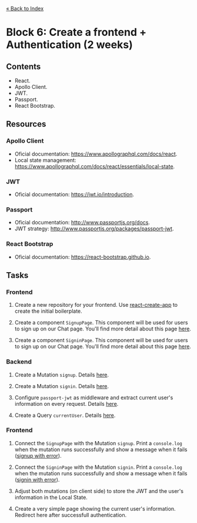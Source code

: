 [« Back to Index](../../README.md)

# Block 6: Create a frontend + Authentication (2 weeks)

## Contents

- React.
- Apollo Client.
- JWT.
- Passport.
- React Bootstrap.

## Resources

### Apollo Client
- Oficial documentation: https://www.apollographql.com/docs/react.
- Local state management: https://www.apollographql.com/docs/react/essentials/local-state.

### JWT
- Oficial documentation: https://jwt.io/introduction.

### Passport
- Oficial documentation: http://www.passportjs.org/docs.
- JWT strategy: http://www.passportjs.org/packages/passport-jwt.

### React Bootstrap
- Oficial documentation: https://react-bootstrap.github.io.

## Tasks

### Frontend

1. Create a new repository for your frontend. Use [react-create-app](https://github.com/facebook/create-react-app) to create the initial boilerplate.

2. Create a component `SignupPage`. This component will be used for users to sign up on our Chat page. You'll find more detail about this page [here](signup-details.md).

3. Create a component `SigninPage`. This component will be used for users to sign up on our Chat page. You'll find more detail about this page [here](signin-details.md).

### Backend

1. Create a Mutation `signup`. Details [here](signup-mutation.md).

2. Create a Mutation `signin`. Details [here](signin-mutation.md).

3. Configure `passport-jwt` as middleware and extract current user's information on every request. Details [here](passport-jwt-details.md).

4. Create a Query `currentUser`. Details [here](current-user-query.md).

### Frontend

1. Connect the `SignupPage` with the Mutation `signup`. Print a `console.log` when the mutation runs successfully and show a message when it fails ([signup with error](signup-errored.png)).

2. Connect the `SigninPage` with the Mutation `signin`. Print a `console.log` when the mutation runs successfully and show a message when it fails ([signin with error](signin-errored.png)).

3. Adjust both mutations (on client side) to store the JWT and the user's information in the Local State.

4. Create a very simple page showing the current user's information. Redirect here after successfull authentication.
